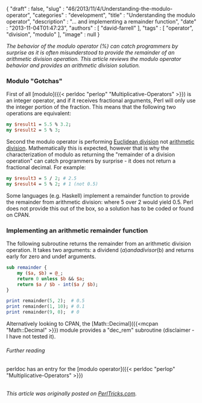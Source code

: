 {
   "draft" : false,
   "slug" : "46/2013/11/4/Understanding-the-modulo-operator",
   "categories" : "development",
   "title" : "Understanding the modulo operator",
   "description" : "... and implementing a remainder function",
   "date" : "2013-11-04T01:47:23",
   "authors" : [
      "david-farrell"
   ],
   "tags" : [
      "operator",
      "division",
      "modulo"
   ],
   "image" : null
}


*The behavior of the modulo operator (%) can catch programmers by surprise as it is often misunderstood to provide the remainder of an arithmetic division operation. This article reviews the modulo operator behavior and provides an arithmetic division solution.*

### Modulo "Gotchas"

First of all [modulo]({{< perldoc "perlop" "Multiplicative-Operators" >}}) is an integer operator, and if it receives fractional arguments, Perl will only use the integer portion of the fraction. This means that the following two operations are equivalent:

```perl
my $result1 = 5.5 % 3.2;
my $result2 = 5 % 3;
```

Second the modulo operator is performing [Euclidean division](http://en.wikipedia.org/wiki/Euclidean_division) not [arithmetic division](https://en.wikipedia.org/wiki/Division_%28mathematics%29). Mathematically this is expected, however that is why the characterization of modulo as returning the "remainder of a division operation" can catch programmers by surprise - it does not return a fractional decimal. For example:

```perl
my $result3 = 5 / 2; # 2.5
my $result4 = 5 % 2; # 1 (not 0.5)
```

Some languages (e.g. Haskell) implement a remainder function to provide the remainder from arithmetic division: where 5 over 2 would yield 0.5. Perl does not provide this out of the box, so a solution has to be coded or found on CPAN.

### Implementing an arithmetic remainder function

The following subroutine returns the remainder from an arithmetic division operation. It takes two arguments: a dividend ($a) and a divisor ($b) and returns early for zero and undef arguments.

```perl
sub remainder {
    my ($a, $b) = @_;
    return 0 unless $b && $a;
    return $a / $b - int($a / $b);
}

print remainder(5, 2);  # 0.5
print remainder(1, 10); # 0.1
print remainder(9, 0);  # 0
```

Alternatively looking to CPAN, the [Math::Decimal]({{<mcpan "Math::Decimal" >}}) module provides a "dec\_rem" subroutine (disclaimer - I have not tested it).

###### Further reading

perldoc has an entry for the [modulo operator]({{< perldoc "perlop" "Multiplicative-Operators" >}})

\
*This article was originally posted on [PerlTricks.com](http://perltricks.com).*
